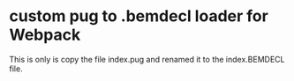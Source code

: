 # custom pug to .bemdecl loader for Webpack
This is only is copy the file index.pug and renamed it to the index.BEMDECL file.
